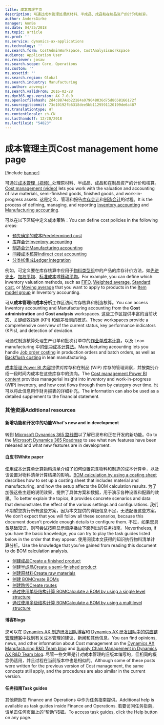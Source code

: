 ```yaml
---
title: 成本管理主页
description: 可通过成本管理处理原材料、半成品、成品和在制品资产的计价和核算。
author: AndersGirke
manager: AnnBe
ms.date: 04/25/2018
ms.topic: article
ms.prod: ''
ms.service: dynamics-ax-applications
ms.technology: ''
ms.search.form: CostAdminWorkspace, CostAnalysisWorkspace
audience: Application User
ms.reviewer: josaw
ms.search.scope: Core, Operations
ms.custom: ''
ms.assetid: ''
ms.search.region: Global
ms.search.industry: Manufacturing
ms.author: aevengir
ms.search.validFrom: 2016-02-28
ms.dyn365.ops.version: AX 7.0.0
ms.openlocfilehash: 2d4c8874eb22184a079048036d75d8658166172f
ms.sourcegitcommit: 73e10192fb6318dee5bb1129591120199de6a487
ms.translationtype: HT
ms.contentlocale: zh-CN
ms.lasthandoff: 12/20/2018
ms.locfileid: "54823"
---
```

# <a name="cost-management-home-page"></a><span data-ttu-id="6c464-103">成本管理主页</span><span class="sxs-lookup"><span data-stu-id="6c464-103">Cost management home page</span></span>

[!include [banner](../includes/banner.md)]

<span data-ttu-id="6c464-104">可通过[成本管理（视频）](https://www.youtube.com/watch?v=vXzlC-mOBcg&feature=youtu.be)处理原材料、半成品、成品和在制品资产的计价和核算。</span><span class="sxs-lookup"><span data-stu-id="6c464-104">[Cost management (video)](https://www.youtube.com/watch?v=vXzlC-mOBcg&feature=youtu.be) lets you work with the valuation and accounting of raw materials, semi-finished goods, finished goods, and work-in-progress assets.</span></span> <span data-ttu-id="6c464-105">这是定义、管理和报告[库存会计](cost-object.md)和[制造会计](bom-calculations.md)的过程。</span><span class="sxs-lookup"><span data-stu-id="6c464-105">It is the process of defining, managing, and reporting [Inventory accounting](cost-object.md) and [Manufacturing accounting](bom-calculations.md).</span></span>

<span data-ttu-id="6c464-106">可以在以下区域中定义成本策略：</span><span class="sxs-lookup"><span data-stu-id="6c464-106">You can define cost policies in the following areas:</span></span> 
-  [<span data-ttu-id="6c464-107">预先确定的成本</span><span class="sxs-lookup"><span data-stu-id="6c464-107">Predetermined cost</span></span>](costing-versions.md)
-  [<span data-ttu-id="6c464-108">库存会计</span><span class="sxs-lookup"><span data-stu-id="6c464-108">Inventory accounting</span></span>](cost-object.md)
-  [<span data-ttu-id="6c464-109">制造会计</span><span class="sxs-lookup"><span data-stu-id="6c464-109">Manufacturing accounting</span></span>](bom-calculations.md)
-  [<span data-ttu-id="6c464-110">间接成本核算</span><span class="sxs-lookup"><span data-stu-id="6c464-110">Indirect cost accounting</span></span>](costing-sheets.md)
-  [<span data-ttu-id="6c464-111">分类帐集成</span><span class="sxs-lookup"><span data-stu-id="6c464-111">Ledger integration</span></span>](production-order-cost-analysis.md)

<span data-ttu-id="6c464-112">例如，可定义要在库存核算中应用于[物料类型组](../inventory/reserve-inventory-quantities.md)中的产品的库存计价方法，如[先进先出](fifo-physical-value-marking.md)、[加权平均](weighted-average-physical-value-marking.md)、[标准成本](prerequisites-standard-costs.md)或[移动平均](moving-average.md)。</span><span class="sxs-lookup"><span data-stu-id="6c464-112">For example, you can define which inventory valuation methods, such as [FIFO](fifo-physical-value-marking.md), [Weighted average](weighted-average-physical-value-marking.md), [Standard cost](prerequisites-standard-costs.md), or [Moving average](moving-average.md) that you want to apply to products in the [Item model group](../inventory/reserve-inventory-quantities.md) in Inventory accounting.</span></span>

<span data-ttu-id="6c464-113">可从**成本管理**和**成本分析**工作区访问库存核算和制造核算。</span><span class="sxs-lookup"><span data-stu-id="6c464-113">You can access Inventory accounting and Manufacturing accounting from the **Cost administration** and **Cost analysis** workspaces.</span></span> <span data-ttu-id="6c464-114">这些工作区提供丰富的当前状态、关键绩效指标 (KPI) 和偏差检测的概览。</span><span class="sxs-lookup"><span data-stu-id="6c464-114">These workspaces provide a comprehensive overview of the current status, key performance indicators (KPIs), and detection of deviation.</span></span> 

<span data-ttu-id="6c464-115">可通过制造核算处理生产订单和批次订单中的[作业单成本计算](production-order-cost-analysis.md)，以及 Lean manufacturing 中的[倒冲成本计算法](backflush-costing.md)。</span><span class="sxs-lookup"><span data-stu-id="6c464-115">Manufacturing accounting lets you handle [Job order costing](production-order-cost-analysis.md) in production orders and batch orders, as well as [Backflush costing](backflush-costing.md) in lean manufacturing.</span></span>

<span data-ttu-id="6c464-116">[成本管理 Power BI 内容](../../dev-itpro/analytics/cost-management-content-pack.md)提供对库存和在制品 (WIP) 库存的管理洞察，并按类别介绍一段时间内成本在这些库存中的流向。</span><span class="sxs-lookup"><span data-stu-id="6c464-116">The [Cost management Power BI content](../../dev-itpro/analytics/cost-management-content-pack.md) provides managerial insight into inventory and work-in-progress (WIP) inventory, and how cost flows through them by category over time.</span></span> <span data-ttu-id="6c464-117">也可以将此信息用作财务报表的详细补充。</span><span class="sxs-lookup"><span data-stu-id="6c464-117">The information can also be used as a detailed supplement to the financial statement.</span></span>

### <a name="additional-resources"></a><span data-ttu-id="6c464-118">其他资源</span><span class="sxs-lookup"><span data-stu-id="6c464-118">Additional resources</span></span>

#### <a name="whats-new-and-in-development"></a><span data-ttu-id="6c464-119">新增功能和开发中的功能</span><span class="sxs-lookup"><span data-stu-id="6c464-119">What's new and in development</span></span>

<span data-ttu-id="6c464-120">转到 [Microsoft Dynamics 365 路线图](https://roadmap.dynamics.com/)以了解已发布和正在开发的新功能。</span><span class="sxs-lookup"><span data-stu-id="6c464-120">Go to the [Microsoft Dynamics 365 Roadmap](https://roadmap.dynamics.com/) to see what new features have been released and what new features are in development.</span></span> 

#### <a name="white-paper"></a><span data-ttu-id="6c464-121">白皮书</span><span class="sxs-lookup"><span data-stu-id="6c464-121">White paper</span></span>
<span data-ttu-id="6c464-122">[使用成本计算单计算物料清单](https://mbs.microsoft.com/customersource/northamerica/AX/learning/documentation/white-papers/365operationsbomcalsheet)介绍了如何设置包含物料和制造的成本计算单，以及该设置对物料清单计算结果的影响。</span><span class="sxs-lookup"><span data-stu-id="6c464-122">[BOM calculation by using a costing sheet](https://mbs.microsoft.com/customersource/northamerica/AX/learning/documentation/white-papers/365operationsbomcalsheet) describes how to set up a costing sheet that includes material and manufacturing, and how the setup affects the BOM calculation results.</span></span> <span data-ttu-id="6c464-123">为了加强这些主题的说明效果，提供了具体方案和数据，用于演示各种设置和配置的效果。</span><span class="sxs-lookup"><span data-stu-id="6c464-123">To better explain the topics, it provides concrete scenarios and data that demonstrates the effect of the various settings and configurations.</span></span> <span data-ttu-id="6c464-124">我们不期望您执行所有这些方案，因为本文提供的详细信息不足，无法配置这些方案。</span><span class="sxs-lookup"><span data-stu-id="6c464-124">We don’t expect that you will follow all these scenarios, because this document doesn't provide enough details to configure them.</span></span> <span data-ttu-id="6c464-125">不过，如果您具备基础知识，则可尝试按照显示顺序播放下面列出的任务指南。</span><span class="sxs-lookup"><span data-stu-id="6c464-125">Nevertheless, if you have the basic knowledge, you can try to play the task guides listed below in the order that they appear.</span></span> <span data-ttu-id="6c464-126">使用阅读本文获得的知识执行物料清单计算分析。</span><span class="sxs-lookup"><span data-stu-id="6c464-126">Use the knowledge that you’ve gained from reading this document to do BOM calculation analysis.</span></span> 

-  [<span data-ttu-id="6c464-127">创建成品</span><span class="sxs-lookup"><span data-stu-id="6c464-127">Create a finished product</span></span>](tasks/create-finished-product-2016-02.md)
-  [<span data-ttu-id="6c464-128">创建半成品</span><span class="sxs-lookup"><span data-stu-id="6c464-128">Create a semi-finished product</span></span>](tasks/create-semi-finished-product-2016-02.md)
-  [<span data-ttu-id="6c464-129">创建原材料</span><span class="sxs-lookup"><span data-stu-id="6c464-129">Create raw materials</span></span>](tasks/create-raw-materials-2016-02.md)
-  [<span data-ttu-id="6c464-130">创建 BOM</span><span class="sxs-lookup"><span data-stu-id="6c464-130">Create BOMs</span></span>](tasks/create-boms-2016-02.md)
-  [<span data-ttu-id="6c464-131">创建路线</span><span class="sxs-lookup"><span data-stu-id="6c464-131">Create routes</span></span>](tasks/create-routes-2016-02.md)
-  [<span data-ttu-id="6c464-132">通过使用单级结构计算 BOM</span><span class="sxs-lookup"><span data-stu-id="6c464-132">Calculate a BOM by using a single level structure</span></span>](tasks/calculate-bom-single-level-structure-2016-02.md)
-  [<span data-ttu-id="6c464-133">通过使用多级结构计算 BOM</span><span class="sxs-lookup"><span data-stu-id="6c464-133">Calculate a BOM by using a multilevel structure</span></span>](tasks/calculate-bom-multilevel-structure-2016-02.md)


#### <a name="blogs"></a><span data-ttu-id="6c464-134">博客</span><span class="sxs-lookup"><span data-stu-id="6c464-134">Blogs</span></span>
<span data-ttu-id="6c464-135">您可以在 [Dynamics AX 制造研发团队博客](https://blogs.msdn.microsoft.com/axmfg)和 [Dynamics AX 研发团队中的供应链管理博客](https://blogs.msdn.microsoft.com/dynamicsaxscm)中找到有关成本管理的建议、新闻和其他信息。</span><span class="sxs-lookup"><span data-stu-id="6c464-135">You can find opinions, news, and other information about Cost management on the [Dynamics AX Manufacturing R&D Team blog](https://blogs.msdn.microsoft.com/axmfg) and [Supply Chain Management in Dynamics AX R&D Team blog](https://blogs.msdn.microsoft.com/dynamicsaxscm).</span></span> <span data-ttu-id="6c464-136">尽管一些文章是针对成本管理的旧版本编写的，但相同的概念仍适用，并且过程在当前版本中也是相似的。</span><span class="sxs-lookup"><span data-stu-id="6c464-136">Although some of these posts were written for the previous version of Cost management, the same concepts still apply, and the procedures are also similar in the current version.</span></span>

#### <a name="task-guides"></a><span data-ttu-id="6c464-137">任务指南</span><span class="sxs-lookup"><span data-stu-id="6c464-137">Task guides</span></span>
<span data-ttu-id="6c464-138">其他帮助在 Finance and Operations 中作为任务指南提供。</span><span class="sxs-lookup"><span data-stu-id="6c464-138">Additional help is available as task guides inside Finance and Operations.</span></span> <span data-ttu-id="6c464-139">若要访问任务指南，请单击任何页面上的“帮助”按钮。</span><span class="sxs-lookup"><span data-stu-id="6c464-139">To access task guides, click the Help button on any page.</span></span>

